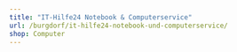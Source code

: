 ```yaml
---
title: "IT-Hilfe24 Notebook & Computerservice"
url: /burgdorf/it-hilfe24-notebook-und-computerservice/
shop: Computer
---
```

